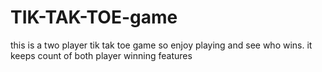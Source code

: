 # TIK-TAK-TOE-game
this is a two player tik tak toe game so enjoy playing and see who wins. it keeps count of both player winning
features

